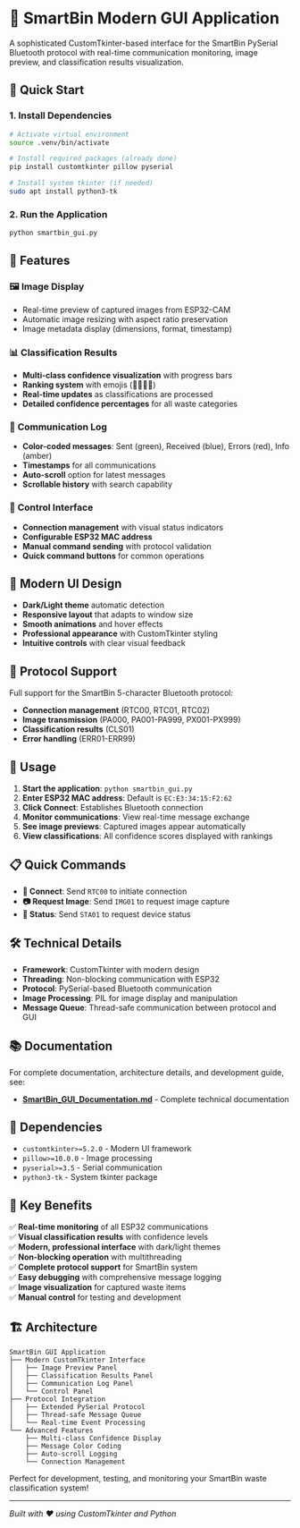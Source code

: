 # 🤖 SmartBin Modern GUI Application

A sophisticated CustomTkinter-based interface for the SmartBin PySerial Bluetooth protocol with real-time communication monitoring, image preview, and classification results visualization.

## 🚀 Quick Start

### 1. Install Dependencies
```bash
# Activate virtual environment
source .venv/bin/activate

# Install required packages (already done)
pip install customtkinter pillow pyserial

# Install system tkinter (if needed)
sudo apt install python3-tk
```

### 2. Run the Application
```bash
python smartbin_gui.py
```

## 🎯 Features

### 🖼️ **Image Display**
- Real-time preview of captured images from ESP32-CAM
- Automatic image resizing with aspect ratio preservation
- Image metadata display (dimensions, format, timestamp)

### 📊 **Classification Results**
- **Multi-class confidence visualization** with progress bars
- **Ranking system** with emojis (🥇🥈🥉📝)
- **Real-time updates** as classifications are processed
- **Detailed confidence percentages** for all waste categories

### 💬 **Communication Log**
- **Color-coded messages**: Sent (green), Received (blue), Errors (red), Info (amber)
- **Timestamps** for all communications
- **Auto-scroll** option for latest messages
- **Scrollable history** with search capability

### 🔧 **Control Interface**
- **Connection management** with visual status indicators
- **Configurable ESP32 MAC address**
- **Manual command sending** with protocol validation
- **Quick command buttons** for common operations

## 🎨 Modern UI Design

- **Dark/Light theme** automatic detection
- **Responsive layout** that adapts to window size
- **Smooth animations** and hover effects
- **Professional appearance** with CustomTkinter styling
- **Intuitive controls** with clear visual feedback

## 📡 Protocol Support

Full support for the SmartBin 5-character Bluetooth protocol:
- **Connection management** (RTC00, RTC01, RTC02)
- **Image transmission** (PA000, PA001-PA999, PX001-PX999)
- **Classification results** (CLS01)
- **Error handling** (ERR01-ERR99)

## 🔧 Usage

1. **Start the application**: `python smartbin_gui.py`
2. **Enter ESP32 MAC address**: Default is `EC:E3:34:15:F2:62`
3. **Click Connect**: Establishes Bluetooth connection
4. **Monitor communications**: View real-time message exchange
5. **See image previews**: Captured images appear automatically
6. **View classifications**: All confidence scores displayed with rankings

## 📋 Quick Commands

- **🤝 Connect**: Send `RTC00` to initiate connection
- **📷 Request Image**: Send `IMG01` to request image capture
- **🔄 Status**: Send `STA01` to request device status

## 🛠️ Technical Details

- **Framework**: CustomTkinter with modern design
- **Threading**: Non-blocking communication with ESP32
- **Protocol**: PySerial-based Bluetooth communication
- **Image Processing**: PIL for image display and manipulation
- **Message Queue**: Thread-safe communication between protocol and GUI

## 📚 Documentation

For complete documentation, architecture details, and development guide, see:
- **[SmartBin_GUI_Documentation.md](SmartBin_GUI_Documentation.md)** - Complete technical documentation

## 🔧 Dependencies

- `customtkinter>=5.2.0` - Modern UI framework
- `pillow>=10.0.0` - Image processing
- `pyserial>=3.5` - Serial communication
- `python3-tk` - System tkinter package

## 🎯 Key Benefits

✅ **Real-time monitoring** of all ESP32 communications  
✅ **Visual classification results** with confidence levels  
✅ **Modern, professional interface** with dark/light themes  
✅ **Non-blocking operation** with multithreading  
✅ **Complete protocol support** for SmartBin system  
✅ **Easy debugging** with comprehensive message logging  
✅ **Image visualization** for captured waste items  
✅ **Manual control** for testing and development  

## 🏗️ Architecture

```
SmartBin GUI Application
├── Modern CustomTkinter Interface
│   ├── Image Preview Panel
│   ├── Classification Results Panel
│   ├── Communication Log Panel
│   └── Control Panel
├── Protocol Integration
│   ├── Extended PySerial Protocol
│   ├── Thread-safe Message Queue
│   └── Real-time Event Processing
└── Advanced Features
    ├── Multi-class Confidence Display
    ├── Message Color Coding
    ├── Auto-scroll Logging
    └── Connection Management
```

Perfect for development, testing, and monitoring your SmartBin waste classification system!

---

*Built with ❤️ using CustomTkinter and Python*
